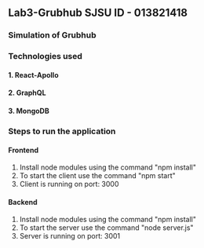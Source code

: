 ## Lab3-Grubhub SJSU ID - 013821418
### Simulation of Grubhub
### Technologies used
#### 1. React-Apollo
#### 2. GraphQL
#### 3. MongoDB

### Steps to run the application
#### Frontend
1. Install node modules using the command "npm install"
2. To start the client use the command "npm start"
3. Client is running on port: 3000

#### Backend
1. Install node modules using the command "npm install"
2. To start the server use the command "node server.js"
3. Server is running on port: 3001

